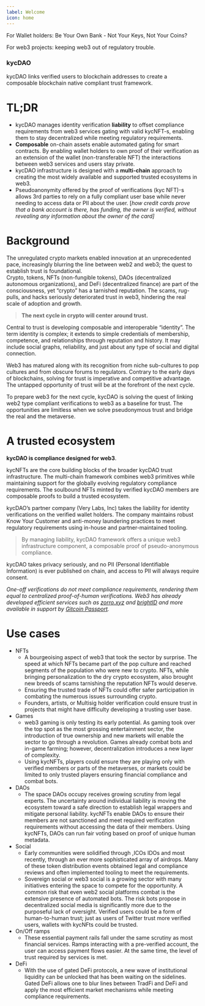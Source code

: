 ```yaml
---
label: Welcome
icon: home
---
```



For Wallet holders: Be Your Own Bank - Not Your Keys, Not Your Coins?

For web3 projects: keeping web3 out of regulatory trouble. 


### kycDAO 
kycDAO links verified users to blockchain addresses to create a composable blockchain native compliant trust framework. 


# TL;DR

- kycDAO manages identity verification **liability** to offset compliance requirements from web3 services gating with valid kycNFT-s, enabling them to stay decentralized while meeting regulatory requirements.
- **Composable** on-chain assets enable automated gating for smart contracts. By enabling wallet holders to own proof of their verification as an extension of the wallet (non-transferable NFT) the interactions between web3 services and users stay private.
- kycDAO infrastructure is designed with a **multi-chain** approach to creating the most widely available and supported trusted ecosystems in web3.
- Pseudoanonymity offered by the proof of verifications (kyc NFT)-s allows 3rd parties to rely on a fully compliant user base while never needing to access data or PII about the user. [*how credit cards prove that a bank account is there, has funding, the owner is verified, without revealing any information about the owner of the card]*

# Background

The unregulated crypto markets enabled innovation at an unprecedented pace, increasingly blurring the line between web2 and web3; the quest to establish trust is foundational.  
Crypto, tokens, NFTs (non-fungible tokens), DAOs (decentralized autonomous organizations), and DeFi (decentralized finance) are part of the consciousness, yet “crypto” has a tarnished reputation. The scams, rug-pulls, and hacks seriously deteriorated trust in web3, hindering the real scale of adoption and growth.

> **The next cycle in crypto will center around trust.**
> 

Central to trust is developing composable and interoperable “identity”. The term identity is complex; it extends to simple credentials of membership, competence, and relationships through reputation and history. It may include social graphs, reliability, and just about any type of social and digital connection.  

Web3 has matured along with its recognition from niche sub-cultures to pop cultures and from obscure forums to regulators. Contrary to the early days of blockchains, solving for trust is imperative and competitive advantage. The untapped opportunity of trust will be at the forefront of the next cycle. 

To prepare web3 for the next cycle, kycDAO is solving the quest of linking web2 type compliant verifications to web3 as a baseline for trust. The opportunities are limitless when we solve pseudonymous trust and bridge the real and the metaverse.


# A trusted ecosystem

**kycDAO is compliance designed for web3**. 

kycNFTs are the core building blocks of the broader kycDAO trust infrastructure. The multi-chain framework combines web3 primitives while maintaining support for the globally evolving regulatory compliance requirements. The soulbound NFTs minted by verified kycDAO members are composable proofs to build a trusted ecosystem. 

kycDAO’s partner company (Very Labs, Inc) takes the liability for identity verifications on the verified wallet holders. The company maintains robust Know Your Customer and anti-money laundering practices to meet regulatory requirements using in-house and partner-maintained tooling.

> By managing liability, kycDAO framework offers a unique web3 infrastructure component, a composable proof of pseudo-anonymous compliance.
> 

kycDAO takes privacy seriously, and no PII (Personal Identifiable Information) is ever published on chain, and access to PII will always require consent.

*One-off verifications do not meet compliance requirements, rendering them equal to centralized proof-of-human verifications. Web3 has already developed efficient services such as [zorro.xyz](http://zorro.xyz) and [brightID](https://www.notion.so/2nd-class-60ef5d4eee6d46a0a653d0cd176850b1) and more available in support by [Gitcoin Passport](https://www.notion.so/DeFi-277b37d711674b54b4540a21ef018e13).*







# Use cases

- NFTs
    - A bourgeoising aspect of web3 that took the sector by surprise. The speed at which NFTs became part of the pop culture and reached segments of the population who were new to crypto. NFTs, while bringing personalization to the dry crypto ecosystem, also brought new breeds of scams tarnishing the reputation NFTs would deserve.
    - Ensuring the trusted trade of NFTs could offer safer participation in combating the numerous issues surrounding crypto.
    - Founders, artists, or Multisig holder verification could ensure trust in projects that might have difficulty developing a trusting user base.
- Games
    - web3 gaming is only testing its early potential. As gaming took over the top spot as the most grossing entertainment sector, the introduction of true ownership and new markets will enable the sector to go through a revolution. Games already combat bots and in-game farming; however, decentralization introduces a new layer of complexity.
    - Using kycNFTs, players could ensure they are playing only with verified members or parts of the metaverses, or markets could be limited to only trusted players ensuring financial compliance and combat bots.
- DAOs
    - The space DAOs occupy receives growing scrutiny from legal experts. The uncertainty around individual liability is moving the ecosystem toward a safe direction to establish legal wrappers and mitigate personal liability. kycNFTs enable DAOs to ensure their members are not sanctioned and meet required verification requirements without accessing the data of their members. Using kycNFTs, DAOs can run fair voting based on proof of unique human metadata.
- Social
    - Early communities were solidified through ,ICOs IDOs and most recently, through an ever more sophisticated array of airdrops. Many of these token distribution events obtained legal and compliance reviews and often implemented tooling to meet the requirements.
    - Sovereign social or web3 social is a growing sector with many initiatives entering the space to compete for the opportunity. A common risk that even web2 social platforms combat is the extensive presence of automated bots. The risk bots propose in decentralized social media is significantly more due to the purposeful lack of oversight. Verified users could be a form of human-to-human trust; just as users of Twitter trust more verified users, wallets with kycNFts could be trusted.
- On/Off ramps
    - These essential payment rails fall under the same scrutiny as most financial services. Ramps interacting with a pre-verified account, the user can access payment flows easier. At the same time, the level of trust required by services is met.
- DeFi
    - With the use of gated DeFi protocols, a new wave of institutional liquidity can be unlocked that has been waiting on the sidelines. Gated DeFi allows one to blur lines between TradFi and DeFi and apply the most efficient market mechanisms while meeting compliance requirements.